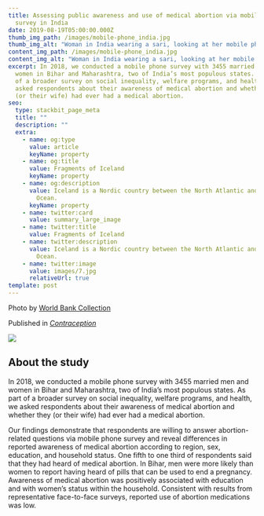 ```yaml
---
title: Assessing public awareness and use of medical abortion via mobile phone
  survey in India
date: 2019-08-19T05:00:00.000Z
thumb_img_path: /images/mobile-phone_india.jpg
thumb_img_alt: "Woman in India wearing a sari, looking at her mobile phone "
content_img_path: /images/mobile-phone_india.jpg
content_img_alt: "Woman in India wearing a sari, looking at her mobile phone "
excerpt: In 2018, we conducted a mobile phone survey with 3455 married men and
  women in Bihar and Maharashtra, two of India’s most populous states. As part
  of a broader survey on social inequality, welfare programs, and health, we
  asked respondents about their awareness of medical abortion and whether they
  (or their wife) had ever had a medical abortion.
seo:
  type: stackbit_page_meta
  title: ""
  description: ""
  extra:
    - name: og:type
      value: article
      keyName: property
    - name: og:title
      value: Fragments of Iceland
      keyName: property
    - name: og:description
      value: Iceland is a Nordic country between the North Atlantic and the Arctic
        Ocean.
      keyName: property
    - name: twitter:card
      value: summary_large_image
    - name: twitter:title
      value: Fragments of Iceland
    - name: twitter:description
      value: Iceland is a Nordic country between the North Atlantic and the Arctic
        Ocean.
    - name: twitter:image
      value: images/7.jpg
      relativeUrl: true
template: post
---
```

Photo by [World Bank Collection](https://www.flickr.com/photos/worldbank/3492673512/)

Published in *[Contraception](https://doi.org/10.1016/j.contraception.2019.08.005)* 

![](/images/contraception_india_vol100_iss6.jpg)

## About the study

In 2018, we conducted a mobile phone survey with 3455 married men and women in Bihar and Maharashtra, two of India’s most populous states. As part of a broader survey on social inequality, welfare programs, and health, we asked respondents about their awareness of medical abortion and whether they (or their wife) had ever had a medical abortion.

Our findings demonstrate that respondents are willing to answer abortion-related questions via mobile phone survey and reveal differences in reported awareness of medical abortion according to region, sex, education, and household status. One fifth to one third of respondents said that they had heard of medical abortion. In Bihar, men were more likely than women to report having heard of pills that can be used to end a pregnancy. Awareness of medical abortion was positively associated with education and with women’s status within the household. Consistent with results from representative face-to-face surveys, reported use of abortion medications was low.